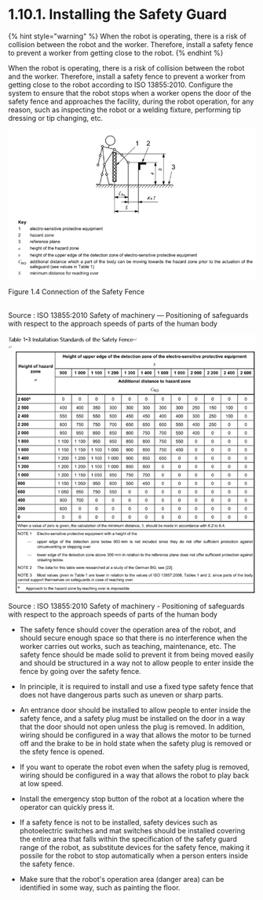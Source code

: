 ﻿# 1.10.1. Installing the Safety Guard

{% hint style="warning" %}
When the robot is operating, there is a risk of collision between the robot and the worker. Therefore, install a safety fence to prevent a worker from getting close to the robot.
{% endhint %}

When the robot is operating, there is a risk of collision between the robot and the worker. Therefore, install a safety fence to prevent a worker from getting close to the robot according to ISO 13855:2010. Configure the system to ensure that the robot stops when a worker opens the door of the safety fence and approaches the facility, during the robot operation, for any reason, such as inspecting the robot or a welding fixture, performing tip dressing or tip changing, etc.

![](../../_assets/그림_1.4_안전펜스_연결.png  )

Figure 1.4 Connection of the Safety Fence<br/><br/>

Source : ISO 13855:2010 Safety of machinery — Positioning of safeguards with respect to the approach speeds of parts of the human body

![](../../_assets/표_1-3_안전펜스_설치_규격.png  )

Source : ISO 13855:2010 Safety of machinery - Positioning of safeguards with respect to the approach speeds of parts of the human body

*   The safety fence should cover the operation area of the robot, and should secure enough space so that there is no interference when the worker carries out works, such as teaching, maintenance,  etc. The safety fence should be made solid to prevent it from being moved easily and should be structured in a way not to allow people to enter inside the fence by going over the safety fence.

*	In principle, it is required to install and use a fixed type safety fence that does not have dangerous parts such as uneven or sharp parts.

*	An entrance door should be installed to allow people to enter inside the safety fence, and a safety plug must be installed on the door in a way that the door should not open unless the plug is removed. In addition, wiring should be configured in a way that allows the motor to be turned off and the brake to be in hold state when the safety plug is removed or the sfety fence is opened.

*	If you want to operate the robot even when the safety plug is removed, wiring should be configured in a way that allows the robot to play back at low speed.

*	Install the emergency stop button of the robot at a location where the operator can quickly press it.

*	If a safety fence is not to be installed, safety devices such as photoelectric switches and mat switches should be installed covering the entire area that falls within the specification of the safety guard range of the robot, as substitute devices for the safety fence, making it possile for the robot to stop automatically when a person enters inside the safety fence. 

*	Make sure that the robot's operation area (danger area) can be identified in some way, such as painting the floor.

